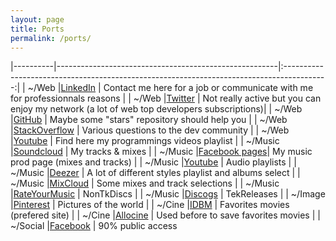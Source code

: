 ```yaml
---
layout: page
title: Ports
permalink: /ports/
---
```


|----------|-------------------------------------------------------|:-----------------------------------------------------------------------------------------:|
| ~/Web    |[LinkedIn](https://www.linkedin.com/in/axxon/)         | Contact me here for a job or communicate with me for professionnals reasons               |
| ~/Web    |[Twitter](https://twitter.com/Axxon_)                  | Not really active but you can enjoy my network (a lot of web top developers subscriptions)|
| ~/Web    |[GitHub](https://github.com/Axxon)                     | Maybe some "stars" repository should help you                                             |
| ~/Web    |[StackOverflow](https://bitlink.me/MX5NB)              | Various questions to the dev community                                                    |
| ~/Web    |[Youtube](https://bitlink.me/g4Z7B)                    | Find here my programmings videos playlist                                                 |
| ~/Music  |[Soundcloud](https://soundcloud.com/axxon_board)       | My tracks & mixes                                                                         |
| ~/Music  |[Facebook pages](https://www.facebook.com/axxonisaxxon)| My music prod page (mixes and tracks)                                                     |
| ~/Music  |[Youtube](https://bitlink.me/ArrlA)                    | Audio playlists                                                                           |
| ~/Music  |[Deezer](https://www.deezer.com/en/profile/4661204)    | A lot of different styles playlist and albums select                                      |
| ~/Music  |[MixCloud](https://www.mixcloud.com/Axxon/)            | Some mixes and track selections                                                           |
| ~/Music  |[RateYourMusic](https://bitlink.me/AoJoB)              | NonTkDiscs                                                                                |
| ~/Music  |[Discogs](https://www.discogs.com/user/Ackson)         | TekReleases                                                                               |
| ~/Image  |[Pinterest](https://www.pinterest.fr/toulilou/)        | Pictures of the world                                                                     |
| ~/Cine   |[IDBM](https://www.imdb.com/user/ur27334025/)          | Favorites movies (prefered site)                                                          |
| ~/Cine   |[Allocine](https://bitlink.me/BlWNM)                   | Used before to save favorites movies                                                      |
| ~/Social |[Facebook](https://www.facebook.com/Axxon/)            | 90% public access

